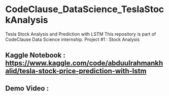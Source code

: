# CodeClause_DataScience_TeslaStockAnalysis
Tesla Stock Analysis and Prediction with LSTM 
This repository is part of CodeClause Data Science internship. 
Project #1 : Stock Analysis

## Kaggle Notebook : https://www.kaggle.com/code/abduulrahmankhalid/tesla-stock-price-prediction-with-lstm
## Demo Video :
